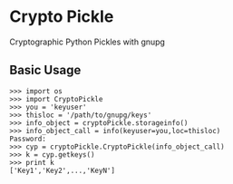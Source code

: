 # Crypto Pickle
Cryptographic Python Pickles with gnupg 

## Basic Usage
    >>> import os
    >>> import CryptoPickle
    >>> you = 'keyuser'
    >>> thisloc = '/path/to/gnupg/keys'
    >>> info_object = cryptoPickle.storageinfo()
    >>> info_object_call = info(keyuser=you,loc=thisloc)
    Password:
    >>> cyp = cryptoPickle.CryptoPickle(info_object_call)
    >>> k = cyp.getkeys()
    >>> print k
    ['Key1','Key2',...,'KeyN']